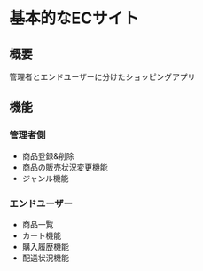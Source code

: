 # 基本的なECサイト

## 概要
管理者とエンドユーザーに分けたショッピングアプリ

## 機能

### 管理者側
-  商品登録&削除
-  商品の販売状況変更機能
-  ジャンル機能

### エンドユーザー
-  商品一覧
-  カート機能
-  購入履歴機能
-  配送状況機能

